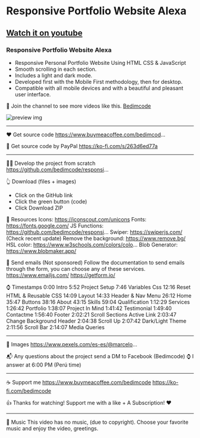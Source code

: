 # Responsive Portfolio Website Alexa
## [Watch it on youtube](https://youtu.be/27JtRAI3QO8)
### Responsive Portfolio Website Alexa

- Responsive Personal Portfolio Website Using HTML CSS & JavaScript
- Smooth scrolling in each section.
- Includes a light and dark mode.
- Developed first with the Mobile First methodology, then for desktop.
- Compatible with all mobile devices and with a beautiful and pleasant user interface.

💙 Join the channel to see more videos like this. [Bedimcode](https://www.youtube.com/c/Bedimcode)

![preview img](/preview.png)


- - - - - - - - - - - - - - - - - - - - - - - - - - - - - - - - - -
❤ Get source code
https://www.buymeacoffee.com/bedimcod...

💙 Get source code by PayPal
https://ko-fi.com/s/263d6ed77a

- - - - - - - - - - - - - - - - - - - - - - - - - - - - - - - - - -
👨‍💻 Develop the project from scratch
https://github.com/bedimcode/responsi...

👆 Download (files + images)
- Click on the GitHub link
- Click the green button (code)
- Click Download ZIP

🔗 Resources
Icons: https://iconscout.com/unicons
Fonts: https://fonts.google.com/
JS Functions: https://github.com/bedimcode/responsi...
Swiper: https://swiperjs.com/ (Check recent update)
Remove the background: https://www.remove.bg/
HSL color: https://www.w3schools.com/colors/colo...
Blob Generator: https://www.blobmaker.app/


📧 Send emails (Not sponsored)
Follow the documentation to send emails through the form, you can choose any of these services.
https://www.emailjs.com/
https://getform.io/

⌚ Timestamps
0:00 Intro
5:52 Project Setup
7:46 Variables Css
12:16 Reset HTML & Reusable CSS
14:09 Layout
14:33 Header & Nav Menu
26:12 Home
35:47 Buttons
38:16 About
43:15 Skills
59:04 Qualification
1:12:29 Services
1:26:42 Portfolio
1:38:07 Project In Mind
1:41:42 Testimonial
1:49:40 Contactme
1:56:40 Footer
2:02:21 Scroll Sections Active Link
2:03:47 Change Background Header
2:04:38 Scroll Up
2:07:42 Dark/Light Theme
2:11:56 Scroll Bar
2:14:07 Media Queries

- - - - - - - - - - - - - - - - - - - - - - - - - - - - - - - - - -
📸 Images
https://www.pexels.com/es-es/@marcelo...

📬 Any questions about the project send a DM to Facebook (Bedimcode)
⌚ I answer at 6:00 PM (Perú time)

- - - - - - - - - - - - - - - - - - - - - - - - - - - - - - - - - - 
☕️ Support me
https://www.buymeacoffee.com/bedimcode
https://ko-fi.com/bedimcode

👍 Thanks for watching!
Support me with a like + A Subscription! ❤

- - - - - - - - - - - - - - - - - - - - - - - - - - - - - - - - - -
🎵 Music
This video has no music, (due to copyright).
Choose your favorite music and enjoy the video, greetings.